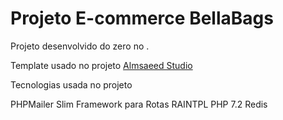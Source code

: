 # Projeto E-commerce BellaBags

Projeto desenvolvido do zero no .

Template usado no projeto [Almsaeed Studio](https://almsaeedstudio.com)

Tecnologias usada no projeto 

PHPMailer 
Slim Framework para Rotas 
RAINTPL 
PHP 7.2 
Redis 

